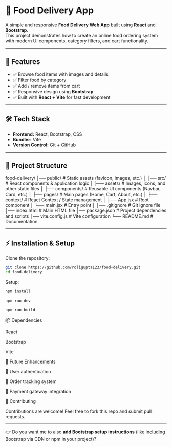# 🍔 Food Delivery App

A simple and responsive **Food Delivery Web App** built using **React** and **Bootstrap**.  
This project demonstrates how to create an online food ordering system with modern UI components, category filters, and cart functionality.

---

## 🚀 Features

- ✅ Browse food items with images and details  
- ✅ Filter food by category  
- ✅ Add / remove items from cart  
- ✅ Responsive design using **Bootstrap**  
- ✅ Built with **React + Vite** for fast development  

---

## 🛠️ Tech Stack

- **Frontend:** React, Bootstrap, CSS  
- **Bundler:** Vite  
- **Version Control:** Git + GitHub  

---

## 📂 Project Structure

food-delivery/
│── public/ # Static assets (favicon, images, etc.)
│
│── src/ # React components & application logic
│ ├── assets/ # Images, icons, and other static files
│ ├── components/ # Reusable UI components (Navbar, Card, etc.)
│ ├── pages/ # Main pages (Home, Cart, About, etc.)
│ ├── context/ # React Context / State management
│ ├── App.jsx # Root component
│ └── main.jsx # Entry point
│
│── .gitignore # Git ignore file
│── index.html # Main HTML file
│── package.json # Project dependencies and scripts
│── vite.config.js # Vite configuration
└── README.md # Documentation


---

## ⚡ Installation & Setup

Clone the repository:

```bash
git clone https://github.com/roligupta123/food-delivery.git
cd food-delivery
```

Setup:

```bash
npm install

npm run dev

npm run build
```

📦 Dependencies

React

Bootstrap

Vite

📌 Future Enhancements

🔹 User authentication

🔹 Order tracking system

🔹 Payment gateway integration

🤝 Contributing

Contributions are welcome! Feel free to fork this repo and submit pull requests.



---

👉 Do you want me to also **add Bootstrap setup instructions** (like including Bootstrap via CDN or npm in your project)?


